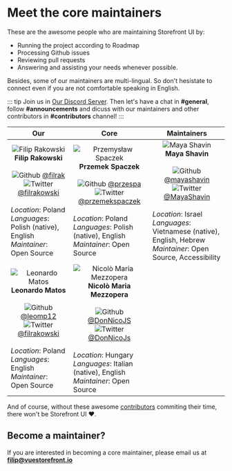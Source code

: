 # Meet the core maintainers

These are the awesome people who are maintaining Storefront UI by:
 * Running the project according to Roadmap
 * Processing Github issues
 * Reviewing pull requests
 * Answering and assisting your needs whenever possible.

Besides, some of our maintainers are multi-lingual. So don't hesistate to connect even if you are not comfortable speaking in English.

::: tip
Join us in [Our Discord Server](https://discord.gg/GS8hqFS). Then let's have a chat in **#general**, follow **#announcements** and dicuss with our maintainers and other contributors in **#contributors** channel!
:::


| Our       | Core     | Maintainers |
|:-----------:|:-----------:|:-------------:|
|![Filip Rakowski](https://res.cloudinary.com/mayashavin/image/upload/w_150,c_scale/v1567324743/StorefrontUI/filip%20rakowski.jpg)<br>**Filip Rakowski**<br><br>![Github](https://res.cloudinary.com/mayashavin/image/upload/v1565642096/433-github.svg) [@filrak](https://github.com/filrak) <br>![Twitter](https://res.cloudinary.com/mayashavin/image/upload/w_16,c_scale/v1567327341/Twitter_Logo_new.png) [@filrakowski](https://twitter.com/filrakowski) <br><br> <div style="text-align: left;">_Location_: Poland <br>_Languages_: Polish (native), English <br>_Maintainer_: Open Source</div>| ![Przemysław Spaczek](https://res.cloudinary.com/mayashavin/image/upload/w_150,c_scale/v1567326691/StorefrontUI/Przemys%C5%82aw%20Spaczek.jpg)<br>**Przemek Spaczek**<br><br>![Github](https://res.cloudinary.com/mayashavin/image/upload/v1565642096/433-github.svg) [@przespa](https://github.com/przespa)<br>![Twitter](https://res.cloudinary.com/mayashavin/image/upload/w_16,c_scale/v1567327341/Twitter_Logo_new.png) [@przemekspaczek](https://twitter.com/przemekspaczek)<br><br> <div style="text-align: left;">_Location_: Poland <br>_Languages_: Polish (native), English <br>_Maintainer_: Open Source</div>  |![Maya Shavin](https://res.cloudinary.com/mayashavin/image/upload/w_150,c_thumb,h_150/v1564652058/exif_temp_image_5.jpg)<br>**Maya Shavin**<br><br>![Github](https://res.cloudinary.com/mayashavin/image/upload/v1565642096/433-github.svg) [@mayashavin](https://github.com/mayashavin) <br>![Twitter](https://res.cloudinary.com/mayashavin/image/upload/w_16,c_scale/v1567327341/Twitter_Logo_new.png) [@MayaShavin](https://twitter.com/MayaShavin)<br><br> <div style="text-align: left;">_Location_: Israel <br>_Languages_: Vietnamese (native), English, Hebrew <br>_Maintainer_: Open Source, Accessibility</div>|
| ![Leonardo Matos](https://res.cloudinary.com/mayashavin/image/upload/w_150,c_scale/v1567326781/StorefrontUI/Leonardo%20Matos.png)<br>**Leonardo Matos**<br><br>![Github](https://res.cloudinary.com/mayashavin/image/upload/v1565642096/433-github.svg) [@leomp12](https://github.com/leomp12) <br>![Twitter](https://res.cloudinary.com/mayashavin/image/upload/w_16,c_scale/v1567327341/Twitter_Logo_new.png) [@filrakowski](https://twitter.com/filrakowski)<br><br> <div style="text-align: left;">_Location_: Poland <br>_Languages_: English <br>_Maintainer_: Open Source</div>|![Nicolò Maria Mezzopera](https://res.cloudinary.com/mayashavin/image/upload/w_150,c_scale/v1567326795/StorefrontUI/DonNicoJs.jpg)<br>**Nicolò Maria Mezzopera**<br><br>![Github](https://res.cloudinary.com/mayashavin/image/upload/v1565642096/433-github.svg) [@DonNicoJS](https://github.com/DonNicoJS) <br>![Twitter](https://res.cloudinary.com/mayashavin/image/upload/w_16,c_scale/v1567327341/Twitter_Logo_new.png) [@DonNicoJs](https://twitter.com/DonNicoJs)<br><br> <div style="text-align: left;">_Location_: Hungary <br>_Languages_: Italian (native), English <br>_Maintainer_: Open Source</div>|

And of course, without these awesome [contributors](https://github.com/DivanteLtd/storefront-ui/graphs/contributors) commiting their time, there won't be Storefront UI :heart:.

## Become a maintainer?

If you are interested in becoming a core maintainer, please email us at [**filip@vuestorefront.io**](mailto:filip@vuestorefront.io)
